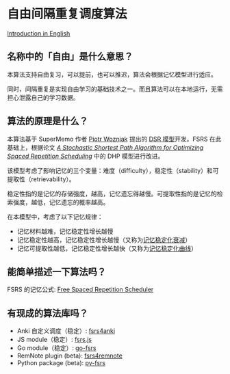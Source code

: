 # 自由间隔重复调度算法

[Introduction in English](./README.md)

## 名称中的「自由」是什么意思？

本算法支持自由复习，可以提前，也可以推迟，算法会根据记忆模型进行适应。

同时，间隔重复是实现自由学习的基础技术之一。而且算法可以在本地运行，无需担心泄露自己的学习数据。

## 算法的原理是什么？

本算法基于 SuperMemo 作者 [Piotr Wozniak](https://supermemo.guru/wiki/Piotr_Wozniak) 提出的 [DSR 模型](https://supermemo.guru/wiki/Two_components_of_memory)开发。FSRS 在此基础上，根据论文 *[A Stochastic Shortest Path Algorithm for Optimizing Spaced Repetition Scheduling](https://www.maimemo.com/paper/)* 中的 DHP 模型进行改进。

该模型考虑了影响记忆的三个变量：难度（difficulty），稳定性（stability）和可提取性（retrievability）。

稳定性指的是记忆的存储强度，越高，记忆遗忘得越慢。可提取性指的是记忆的检索强度，越低，记忆遗忘的概率越高。

在本模型中，考虑了以下记忆规律：

- 记忆材料越难，记忆稳定性增长越慢
- 记忆稳定性越高，记忆稳定性增长越慢（又称为[记忆稳定化衰减](https://supermemo.guru/wiki/Stabilization_decay)）
- 记忆可提取性越低，记忆稳定性增长越快（又称为[记忆稳定化曲线](https://supermemo.guru/wiki/Stabilization_curve)）

## 能简单描述一下算法吗？

FSRS 的记忆公式: [Free Spaced Repetition Scheduler](https://github.com/open-spaced-repetition/fsrs4anki/wiki/The-Algorithm)

## 有现成的算法库吗？

- Anki 自定义调度（稳定）: [fsrs4anki](https://github.com/open-spaced-repetition/fsrs4anki)
- JS module（稳定）: [fsrs.js](https://github.com/open-spaced-repetition/fsrs.js)
- Go module（稳定）: [go-fsrs](https://github.com/open-spaced-repetition/go-fsrs)
- RemNote plugin (beta): [fsrs4remnote](https://github.com/open-spaced-repetition/fsrs4remnote)
- Python package (beta): [py-fsrs](https://github.com/open-spaced-repetition/py-fsrs)
